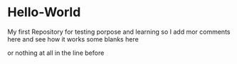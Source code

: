 # Hello-World
My first Repository for testing porpose and learning
so I add mor comments here and see how it works
some blanks                                   here

or nothing at all in the line before
